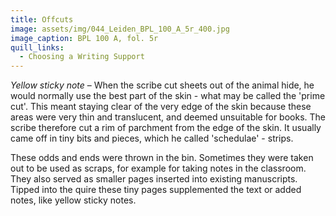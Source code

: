 ```yaml
---
title: Offcuts
image: assets/img/044_Leiden_BPL_100_A_5r_400.jpg
image_caption: BPL 100 A, fol. 5r
quill_links:
  - Choosing a Writing Support
---
```


*Yellow sticky note* –
When the scribe cut sheets out of the animal hide, he would normally use
the best part of the skin - what may be called the 'prime cut'. This
meant staying clear of the very edge of the skin because these areas
were very thin and translucent, and deemed unsuitable for books. The
scribe therefore cut a rim of parchment from the edge of the skin. It
usually came off in tiny bits and pieces, which he called 'schedulae' - strips.

These odds and ends were thrown in the bin. Sometimes they were taken
out to be used as scraps, for example for taking notes in the classroom.
They also served as smaller pages inserted into existing manuscripts.
Tipped into the quire these tiny pages supplemented the text or added
notes, like yellow sticky notes.
